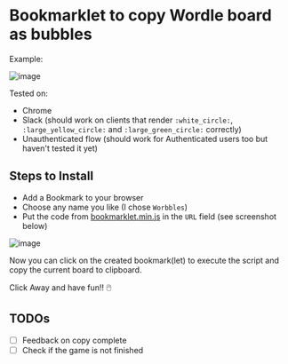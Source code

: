 # Bookmarklet to copy Wordle board as bubbles

<!-- [START BADGES] -->
<!-- [END BADGES] -->

Example:

![image](https://user-images.githubusercontent.com/896590/227412251-6afd3c2e-feef-49a8-a333-d2916808a03a.png)

Tested on:
- Chrome
- Slack (should work on clients that render `:white_circle:`, `:large_yellow_circle:` and `:large_green_circle:` correctly)
- Unauthenticated flow (should work for Authenticated users too but haven't tested it yet)

## Steps to Install

- Add a Bookmark to your browser 
- Choose any name you like (I chose `Worbbles`)
- Put the code from [bookmarklet.min.js](script/bookmarklet.min.js) in the `URL` field (see screenshot below)

![image](https://user-images.githubusercontent.com/896590/227413300-280a4c17-261c-48b8-9d8c-32ef04b453e5.png)

Now you can click on the created bookmark(let) to execute the script and copy the current board to clipboard.

Click Away and have fun!! 🖱️

## TODOs
- [ ] Feedback on copy complete
- [ ] Check if the game is not finished
